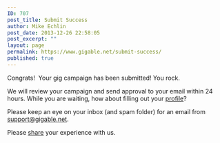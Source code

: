 ```yaml
---
ID: 707
post_title: Submit Success
author: Mike Echlin
post_date: 2013-12-26 22:58:05
post_excerpt: ""
layout: page
permalink: https://www.gigable.net/submit-success/
published: true
---
```

Congrats!  Your gig campaign has been submitted! You rock.

We will review your campaign and send approval to your email within 24 hours. While you are waiting, how about filling out your <a title="Profile" href="http://www.gigable.net/login/profile/">profile</a>?

Please keep an eye on your inbox (and spam folder) for an email from support@gigable.net.

Please <a title="About Us" href="http://www.gigable.net/about-us/">share</a> your experience with us.